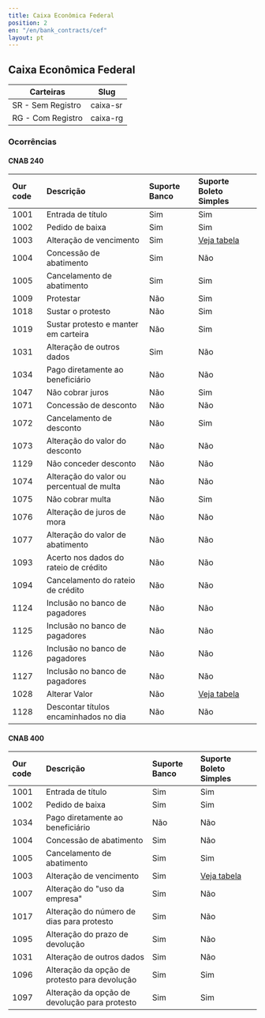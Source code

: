 ```yaml
---
title: Caixa Econômica Federal
position: 2
en: "/en/bank_contracts/cef"
layout: pt
---
```


## Caixa Econômica Federal

| Carteiras                | Slug
| ------------------------ | ------------
| SR - Sem Registro        | caixa-sr
| RG - Com Registro        | caixa-rg


### Ocorrências

#### CNAB 240

| Our code | Descrição                                           | Suporte Banco | Suporte Boleto Simples |
|:---------|:----------------------------------------------------|:--------------|:-----------------------|
| 1001     | Entrada de título                                   | Sim           | Sim                    |
| 1002     | Pedido de baixa                                     | Sim           | Sim                    |
| 1003     | Alteração de vencimento                             | Sim           | [Veja tabela](https://suporte.boletosimples.com.br/article/pten2qs3c0-posso-alterar-a-data-de-vencimento-e-o-valor-de-um-boleto-j-emitido)                           |
| 1004     | Concessão de abatimento                             | Sim           | Não                    |
| 1005     | Cancelamento de abatimento                          | Sim           | Sim                    |
| 1009     | Protestar                                           | Não           | Sim                    |
| 1018     | Sustar o protesto                                   | Não           | Sim                    |
| 1019     | Sustar protesto e manter em carteira                | Não           | Sim                    |
| 1031     | Alteração de outros dados                           | Sim           | Não                    |
| 1034     | Pago diretamente ao beneficiário                    | Não           | Não                    |
| 1047     | Não cobrar juros                                    | Não           | Sim                    |
| 1071     | Concessão de desconto                               | Não           | Não                    |
| 1072     | Cancelamento de desconto                            | Não           | Sim                    |
| 1073     | Alteração do valor do desconto                      | Não           | Não                    |
| 1129     | Não conceder desconto                               | Não           | Não                    |
| 1074     | Alteração do valor ou percentual de multa           | Não           | Não                    |
| 1075     | Não cobrar multa                                    | Não           | Sim                    |
| 1076     | Alteração de juros de mora                          | Não           | Não                    |
| 1077     | Alteração do valor de abatimento                    | Não           | Não                    |
| 1093     | Acerto nos dados do rateio de crédito               | Não           | Não                    |
| 1094     | Cancelamento do rateio de crédito                   | Não           | Não                    |
| 1124     | Inclusão no banco de pagadores                      | Não           | Não                    |
| 1125     | Inclusão no banco de pagadores                      | Não           | Não                    |
| 1126     | Inclusão no banco de pagadores                      | Não           | Não                    |
| 1127     | Inclusão no banco de pagadores                      | Não           | Não                    |
| 1028     | Alterar Valor                                       | Não           | [Veja tabela](https://suporte.boletosimples.com.br/article/pten2qs3c0-posso-alterar-a-data-de-vencimento-e-o-valor-de-um-boleto-j-emitido)                           |
| 1128     | Descontar títulos encaminhados no dia               | Não           | Não                    |

#### CNAB 400

| Our code | Descrição                                           | Suporte Banco | Suporte Boleto Simples |
|:---------|:----------------------------------------------------|:--------------|:-----------------------|
| 1001     | Entrada de título                                   | Sim           | Sim                    |
| 1002     | Pedido de baixa                                     | Sim           | Sim                    |
| 1034     | Pago diretamente ao beneficiário                    | Não           | Não                    |
| 1004     | Concessão de abatimento                             | Sim           | Não                    |
| 1005     | Cancelamento de abatimento                          | Sim           | Sim                    |
| 1003     | Alteração de vencimento                             | Sim           | [Veja tabela](https://suporte.boletosimples.com.br/article/pten2qs3c0-posso-alterar-a-data-de-vencimento-e-o-valor-de-um-boleto-j-emitido)                           |
| 1007     | Alteração do "uso da empresa"                       | Sim           | Não                    |
| 1017     | Alteração do número de dias para protesto           | Sim           | Não                    |
| 1095     | Alteração do prazo de devolução                     | Sim           | Não                    |
| 1031     | Alteração de outros dados                           | Sim           | Não                   |
| 1096     | Alteração da opção de protesto para devolução       | Sim           | Sim                    |
| 1097     | Alteração da opção de devolução para protesto       | Sim           | Sim                    |

<!--- comment: old occurrences for reference in the documentation
| 1007     | Alteração do "uso da empresa"                       | Sim           | Não                    |
| 1008     | Alteração do "seu número"                           | Não           | Não                    |
| 1010     | Não protestar                                       | Não           | Não                    |
| 1011     | Protesto para fins falimentares                     | Não           | Não                    |
| 1012     | Alterar nome do pagador                             | Não           | Não                    |
| 1013     | Alteração de endereço do pagador                    | Não           | Não                    |
| 1014     | Alterar Cidade do pagador                           | Não           | Não                    |
| 1015     | Alterar UF do pagador                               | Não           | Não                    |
| 1017     | Alteração do número de dias para protesto           | Sim           | Não                    |
| 1020     | Alterar CPF/CNPJ do pagador                         | Não           | Não                    |
| 1021     | Alteração de valor com emissão de Boleto (quando a emissão é pelo Banco)                                                           | Não           | Não                    |
| 1022     | Transferência cessão crédito ID. Prod. 10           | Não           | Não                    |
| 1023     | Transferência entre carteiras                       | Não           | Não                    |
| 1024     | Dev. transferências entre carteiras                 | Não           | Não                    |
| 1038     | Alterar CEP do pagador                              | Não           | Não                    |
| 1066     | Solicitar negativação expressa                      | Não           | Não                    |
| 1067     | Não negativar                                       | Não           | Não                    |
| 1068     | Excluir negativação expressa                        | Não           | Não                    |
| 1069     | Cancelar negativação expressa                       | Não           | Não                    |
| 1079     | Alterar dados do sacado                             | Não           | Não                    |
| 1080     | Alterar dados do sacador avalista                   | Não           | Não                    |
| 1081     | Reembolso e transferência Desconto e Vendor         | Não           | Não                    |
| 1082     | Reembolso e devolução Desconto e Vendor             | Não           | Não                    |
| 1083     | Inclusão de ocorrência                              | Não           | Não                    |
| 1084     | Exclusão de ocorrência                              | Não           | Não                    |
| 1085     | Pedido de devolução                                 | Não           | Não                    |
| 1086     | Pedido de devolução (entregue ao sacado)            | Não           | Não                    |
| 1087     | Pedido dos títulos em aberto                        | Não           | Não                    |
| 1095     | Alteração do prazo de devolução                     | Sim           | Não                    |
| 1096     | Alteração da opção de protesto para devolução       | Sim           | Não                    |
| 1097     | Alteração da opção de devolução para protesto       | Sim           | Não                    |
| 1098     | Alt. número cont. cedente                           | Não           | Não                    |
| 1099     | Alteração de pagador                                | Não           | Não                    |
| 1100     | Pedido de débito em conta                           | Não           | Não                    |
| 1101     | Alteração de nome e endereço do sacado              | Não           | Não                    |
| 1102     | Retificar dados da concessão de desconto            | Não           | Não                    |
| 1103     | Alterar data para concessão de desconto             | Não           | Não                    |
| 1104     | Cobrar multa                                        | Não           | Não                    |
| 1105     | Dispensar indexador                                 | Não           | Não                    |
| 1106     | Dispensar prazo limite de recebimento               | Não           | Não                    |
| 1107     | Alterar prazo limite de recebimento                 | Não           | Não                    |
| 1108     | Alterar modalidade                                  | Não           | Não                    |
| 1109     | Exclusão de sacador avalista                        | Não           | Não                    |
| 1110     | Cancelamento de instrução                           | Não           | Não                    |
| 1111     | Alterar vencimento e sustar protesto                | Não           | Não                    |
| 1112     | Beneficiário não concorda com a alegação do pagador | Não           | Não                    |
| 1113     | Alteração de dados extras (registro de multa)       | Não           | Não                    |
| 1114     | Descontar títulos encaminhados no dia               | Não           | Não                    |
-->
